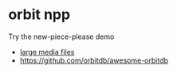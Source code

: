 # orbit npp

Try the new-piece-please demo


* [large media files](https://github.com/orbitdb/field-manual/blob/master/01_Tutorial/02_Managing_Data.md#storing-media-files)
* https://github.com/orbitdb/awesome-orbitdb

